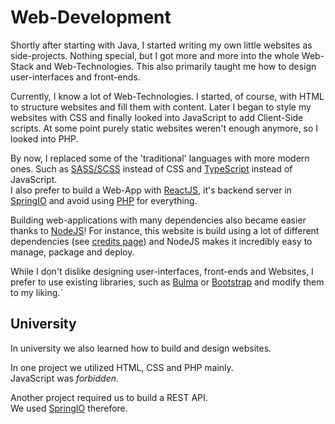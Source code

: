 # Web-Development

Shortly after starting with Java, I started writing my own
little websites as side-projects.
Nothing special, but I got more and more into the whole Web-Stack and Web-Technologies.
This also primarily taught me how to design user-interfaces and front-ends.

Currently, I know a lot of Web-Technologies.
I started, of course, with HTML to structure websites and fill them with content.
Later I began to style my websites with CSS and finally looked into JavaScript to add Client-Side scripts.
At some point purely static websites weren't enough anymore, so I looked into PHP.

By now, I replaced some of the 'traditional' languages with more modern ones.
Such as [SASS/SCSS](https://sass-lang.com/) instead of CSS and [TypeScript](https://www.typescriptlang.org/) instead of JavaScript.  
I also prefer to build a Web-App with [ReactJS](https://reactjs.org/), it's backend server in [SpringIO](https://spring.io/) and avoid using [PHP](https://www.php.net/) for everything.

Building web-applications with many dependencies also became easier thanks to [NodeJS](https://nodejs.org/en/)!
For instance, this website is build using a lot of different dependencies (see [credits page](/credit)) and NodeJS makes it incredibly easy to manage, package and deploy.

While I don't dislike designing user-interfaces, front-ends and Websites, I prefer to use existing libraries, such as [Bulma](https://bulma.io/) or [Bootstrap](https://getbootstrap.com/) and modify them to my liking.´

## University

In university we also learned how to build and design websites.

In one project we utilized HTML, CSS and PHP mainly.  
JavaScript was _forbidden_.

Another project required us to build a REST API.  
We used [SpringIO](https://spring.io/) therefore.
